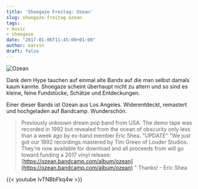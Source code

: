 ```yaml
---
title: 'Shoegaze Freitag: Ozean'
slug: shoegaze-freitag-ozean
tags:
- music
- shoegaze
date: "2017-01-06T11:45:00+01:00"
author: marvin
draft: false
---
```

![Ozean](/images/ozean-ozean.jpg)

Dank dem Hype tauchen auf einmal alte Bands auf die man selbst damals kaum kannte. Shoegaze scheint überhaupt nicht zu altern und so sind es kleine, feine Fundstücke, Schätze und Entdeckungen.

Einer dieser Bands ist Ozean aus Los Angeles. Widerentdeckt, remastert und hochgeladen auf Bandcamp. Wunderschön.

> Previously unknown dream pop band from USA. The demo tape was recorded in 1992 but revealed from the ocean of obscurity only less than a week ago by ex-band member Eric Shea. "UPDATE" "We just got our 1992 recordings mastered by Tim Green of Louder Studios. They're now available for download and all proceeds from will go toward funding a 2017 vinyl release: [https://ozean.bandcamp.com/album/ozean](https://ozean.bandcamp.com/album/ozean) " Thanks! - Eric Shea

{{< youtube IvTNBbFkq4w >}}